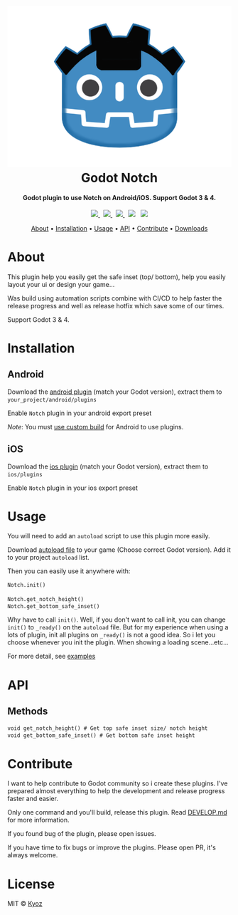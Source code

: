 <h1 align="center">
  <br>
  <img src="./icon.png" alt="Godot Notch" width=512>
  <br>
  Godot Notch
  <br>
</h1>

<h4 align="center">Godot plugin to use Notch on Android/iOS. Support Godot 3 & 4</a>.</h4>

<p align="center">
  <a href="https://github.com/kyoz/godot-notch/releases">
    <img src="https://img.shields.io/github/v/tag/kyoz/godot-notch?label=Version&style=flat-square">
  </a>
  <span>&nbsp</span>
  <a href="https://github.com/kyoz/godot-notch/actions">
    <img src="https://img.shields.io/github/actions/workflow/status/kyoz/godot-notch/release.yml?label=Build&style=flat-square&color=00ad06">
  </a>
  <span>&nbsp</span>
  <a href="https://github.com/kyoz/godot-notch/releases">
    <img src="https://img.shields.io/github/downloads/kyoz/godot-notch/total?style=flat-square&label=Downloads&color=de3f00">
  </a>
  <span>&nbsp</span>
  <img src="https://img.shields.io/github/stars/kyoz/godot-notch?style=flat-square&color=c99e00">
  <span>&nbsp</span>
  <img src="https://img.shields.io/github/license/kyoz/godot-notch?style=flat-square&color=fc7b03">
</p>

<p align="center">
  <a href="#about">About</a> •
  <a href="#installation">Installation</a> •
  <a href="#usage">Usage</a> •
  <a href="#api">API</a> •
  <a href="#contribute">Contribute</a> •
  <a href="https://github.com/kyoz/godot-notch/releases">Downloads</a> 
</p>

# About

This plugin help you easily get the safe inset (top/ bottom), help you easily layout your ui or design your game...

Was build using automation scripts combine with CI/CD to help faster the release progress and well as release hotfix which save some of our times.

Support Godot 3 & 4.

# Installation

## Android

Download the [android plugin](https://github.com/kyoz/godot-notch/releases) (match your Godot version), extract them to `your_project/android/plugins`

Enable `Notch` plugin in your android export preset

*Note*: You must [use custom build](https://docs.godotengine.org/en/stable/tutorials/export/android_custom_build.html) for Android to use plugins.

## iOS

Download the [ios plugin](https://github.com/kyoz/godot-notch/releases) (match your Godot version), extract them to `ios/plugins`

Enable `Notch` plugin in your ios export preset

# Usage

You will need to add an `autoload` script to use this plugin more easily.

Download [autoload file](./autoload) to your game (Choose correct Godot version). Add it to your project `autoload` list.

Then you can easily use it anywhere with:

```gdscript
Notch.init()

Notch.get_notch_height()
Notch.get_bottom_safe_inset()
```

Why have to call `init()`. Well, if you don't want to call init, you can change `init()` to `_ready()` on the `autoload` file. But for my experience when using a lots of plugin, init all plugins on `_ready()` is not a good idea. So i let you choose whenever you init the plugin. When showing a loading scene...etc...

For more detail, see [examples](./example/)

# API

## Methods

```gdscript
void get_notch_height() # Get top safe inset size/ notch height
void get_bottom_safe_inset() # Get bottom safe inset height
```

# Contribute

I want to help contribute to Godot community so i create these plugins. I've prepared almost everything to help the development and release progress faster and easier.

Only one command and you'll build, release this plugin. Read [DEVELOP.md](./DEVELOP.md) for more information.

If you found bug of the plugin, please open issues.

If you have time to fix bugs or improve the plugins. Please open PR, it's always welcome.

# License

MIT © [Kyoz](mailto:banminkyoz@gmail.com)